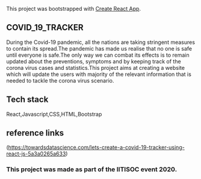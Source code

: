 This project was bootstrapped with [Create React App](https://github.com/facebook/create-react-app).

## COVID_19_TRACKER

During the Covid-19 pandemic, all the nations are taking stringent measures to contain its spread.The pandemic has made us realise that no one is safe until everyone is safe.The only way we can combat its effects is to remain updated about the preventions, symptoms and by keeping track of the corona virus cases and statistics.This project aims at creating a website which will update the users with majority of the relevant information that is needed to tackle the corona virus scenario. 

## Tech stack 

React,Javascript,CSS,HTML,Bootstrap

## reference links

(https://towardsdatascience.com/lets-create-a-covid-19-tracker-using-react-js-5a3a0265a633)

### This project was made as part of the IITISOC event 2020.

